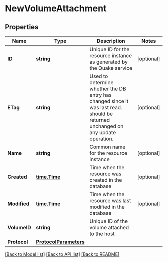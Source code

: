 # NewVolumeAttachment

## Properties

Name | Type | Description | Notes
------------ | ------------- | ------------- | -------------
**ID** | **string** | Unique ID for the resource instance as generated by the Quake service | [optional] 
**ETag** | **string** | Used to determine whether the DB entry has changed since it was last read.  should be returned unchanged on any update operation. | [optional] 
**Name** | **string** | Common name for the resource instance | [optional] 
**Created** | [**time.Time**](time.Time.md) | Time when the resource was created in the database | [optional] 
**Modified** | [**time.Time**](time.Time.md) | Time when the resource was last modified in the database | [optional] 
**VolumeID** | **string** | Unique ID of the volume attached to the host | 
**Protocol** | [**ProtocolParameters**](ProtocolParameters.md) |  | 

[[Back to Model list]](../README.md#documentation-for-models) [[Back to API list]](../README.md#documentation-for-api-endpoints) [[Back to README]](../README.md)



